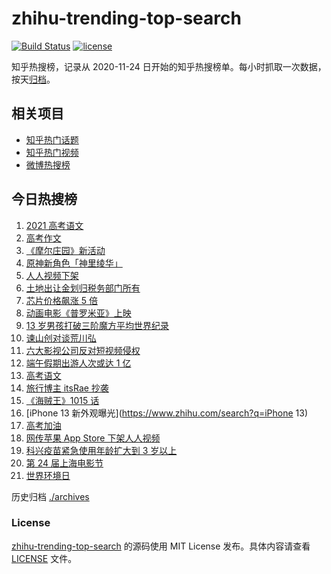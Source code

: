 # zhihu-trending-top-search

[![Build Status](https://github.com/justjavac/zhihu-trending-top-search/workflows/ci/badge.svg?branch=main)](https://github.com/justjavac/zhihu-trending-top-search/actions)
[![license](https://img.shields.io/github/license/justjavac/zhihu-trending-top-search)](https://github.com/justjavac/zhihu-trending-top-search/blob/main/LICENSE)

知乎热搜榜，记录从 2020-11-24 日开始的知乎热搜榜单。每小时抓取一次数据，按天[归档](./archives)。

## 相关项目

- [知乎热门话题](https://github.com/justjavac/zhihu-trending-hot-questions)
- [知乎热门视频](https://github.com/justjavac/zhihu-trending-hot-video)
- [微博热搜榜](https://github.com/justjavac/weibo-trending-hot-search)

## 今日热搜榜

<!-- BEGIN -->
<!-- 最后更新时间 Mon Jun 07 2021 19:47:52 GMT+0800 (China Standard Time) -->

1. [2021 高考语文](https://www.zhihu.com/search?q=高考语文)
2. [高考作文](https://www.zhihu.com/search?q=高考作文)
3. [《摩尔庄园》新活动](https://www.zhihu.com/search?q=摩尔庄园)
4. [原神新角色「神里绫华」](https://www.zhihu.com/search?q=原神)
5. [人人视频下架](https://www.zhihu.com/search?q=人人视频)
6. [土地出让金划归税务部门所有](https://www.zhihu.com/search?q=土地出让金)
7. [芯片价格飙涨 5 倍](https://www.zhihu.com/search?q=芯片)
8. [动画电影《普罗米亚》上映](https://www.zhihu.com/search?q=普罗米亚)
9. [13 岁男孩打破三阶魔方平均世界纪录](https://www.zhihu.com/search?q=魔方速拧)
10. [谏山创对谈荒川弘](https://www.zhihu.com/search?q=谏山创)
11. [六大影视公司反对短视频侵权](https://www.zhihu.com/search?q=短视频侵权)
12. [端午假期出游人次或达 1 亿](https://www.zhihu.com/search?q=端午假期)
13. [高考语文](https://www.zhihu.com/search?q=高考语文)
14. [旅行博主 itsRae 抄袭](https://www.zhihu.com/search?q=itsRae)
15. [《海贼王》1015 话](https://www.zhihu.com/search?q=海贼王)
16. [iPhone 13 新外观曝光](https://www.zhihu.com/search?q=iPhone 13)
17. [高考加油](https://www.zhihu.com/search?q=高考)
18. [网传苹果 App Store 下架人人视频](https://www.zhihu.com/search?q=人人视频)
19. [科兴疫苗紧急使用年龄扩大到 3 岁以上](https://www.zhihu.com/search?q=科兴疫苗)
20. [第 24 届上海电影节](https://www.zhihu.com/search?q=上海电影节)
21. [世界环境日](https://www.zhihu.com/search?q=世界环境日)

<!-- END -->

历史归档 [./archives](./archives)

### License

[zhihu-trending-top-search](https://github.com/justjavac/zhihu-trending-top-search)
的源码使用 MIT License 发布。具体内容请查看 [LICENSE](./LICENSE) 文件。
